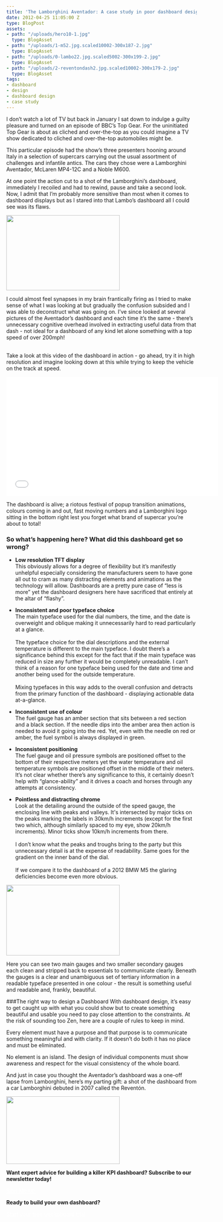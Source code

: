 ```yaml
---
title: 'The Lamborghini Aventador: A case study in poor dashboard design'
date: 2012-04-25 11:05:00 Z
type: BlogPost
assets:
- path: "/uploads/hero10-1.jpg"
  type: BlogAsset
- path: "/uploads/1-m52.jpg.scaled10002-300x187-2.jpg"
  type: BlogAsset
- path: "/uploads/0-lambo22.jpg.scaled5002-300x199-2.jpg"
  type: BlogAsset
- path: "/uploads/2-reventondash2.jpg.scaled10002-300x179-2.jpg"
  type: BlogAsset
tags:
- dashboard
- design
- dashboard design
- case study
---
```


<p>I don’t watch a lot of TV but back in January I sat down to indulge a guilty pleasure and turned on an episode of BBC’s Top Gear. For the uninitiated Top Gear is about as cliched and over-the-top as you could imagine a TV show dedicated to cliched and over-the-top automobiles might be.</p>
<p>This particular episode had the show’s three presenters hooning around Italy in a selection of supercars carrying out the usual assortment of challenges and infantile antics. The cars they chose were a Lamborghini Aventador, McLaren MP4-12C and a Noble M600.</p>
<p>At one point the action cut to a shot of the Lamborghini’s dashboard, immediately I recoiled and had to rewind, pause and take a second look. Now, I admit that I’m probably more sensitive than most when it comes to dashboard displays but as I stared into that Lambo’s dashboard all I could see was its flaws.</p>
<p><img class="wp-float-left" title="The Lamborghini Aventador: A case study in poor dashboard design" src="/uploads/0-lambo22.jpg.scaled5002-300x199-2.jpg" alt="" width="300" height="199"></p>
<p>I could almost feel synapses in my brain frantically firing as I tried to make sense of what I was looking at but gradually the confusion subsided and I was able to deconstruct what was going on. I’ve since looked at several pictures of the Aventador’s dashboard and each time it’s the same - there’s unnecessary cognitive overhead involved in extracting useful data from that dash - not ideal for a dashboard of any kind let alone something with a top speed of over 200mph!</p>
<br>Take a look at this video of the dashboard in action - go ahead, try it in high resolution and imagine looking down at this while trying to keep the vehicle on the track at speed.
<p><span><iframe width="560" height="315" src="//www.youtube.com/embed/28Gcr0B-zUI?rel=0" frameborder="0" allowfullscreen></iframe></span></p>
<p>The dashboard is alive; a riotous festival of popup transition animations, colours coming in and out, fast moving numbers and a Lamborghini logo sitting in the bottom right lest you forget what brand of supercar you’re about to total!</p>
<h3>So what’s happening here? What did this dashboard get so wrong?</h3>

- <strong>Low resolution TFT display</strong><br>
This obviously allows for a degree of flexibility but it’s manifestly unhelpful especially considering the manufacturers seem to have gone all out to cram as many distracting elements and animations as the technology will allow. Dashboards are a pretty pure case of “less is more” yet the dashboard designers here have sacrificed that entirely at the altar of “flashy”.

- <strong>Inconsistent and poor typeface choice</strong><br>
The main typeface used for the dial numbers, the time, and the date is overweight and oblique making it unnecessarily hard to read particularly at a glance.<br><br>The typeface choice for the dial descriptions and the external temperature is different to the main typeface. I doubt there’s a significance behind this except for the fact that if the main typeface was reduced in size any further it would be completely unreadable. I can’t think of a reason for one typeface being used for the date and time and another being used for the outside temperature.<br><br> Mixing typefaces in this way adds to the overall confusion and detracts from the primary function of the dashboard - displaying actionable data at-a-glance.

- <strong>Inconsistent use of colour</strong><br>
The fuel gauge has an amber section that sits between a red section and a black section. If the needle dips into the amber area then action is needed to avoid it going into the red. Yet, even with the needle on red or amber, the fuel symbol is always displayed in green.

- <strong>Inconsistent positioning</strong><br>
The fuel gauge and oil pressure symbols are positioned offset to the bottom of their respective meters yet the water temperature and oil temperature symbols are positioned offset in the middle of their meters. It’s not clear whether there’s any significance to this, it certainly doesn’t help with “glance-ability” and it drives a coach and horses through any attempts at consistency.

- <strong>Pointless and distracting chrome</strong><br>
Look at the detailing around the outside of the speed gauge, the enclosing line with peaks and valleys. It's intersected by major ticks on the peaks marking the labels in 30km/h increments (except for the first two which, although similarly spaced to my eye, show 20km/h increments). Minor ticks show 10km/h increments from there. <br><br>I don’t know what the peaks and troughs bring to the party but this unnecessary detail is at the expense of readability. Same goes for the gradient on the inner band of the dial.<br><br>
If we compare it to the dashboard of a 2012 BMW M5 the glaring deficiencies become even more obvious.
<p><img class="wp-float-left" title="The Lamborghini Aventador: A case study in poor dashboard design" src="/uploads/1-m52.jpg.scaled10002-300x187-2.jpg" alt="" width="300" height="187"></p>

Here you can see two main gauges and two smaller secondary gauges each clean and stripped back to essentials to communicate clearly. Beneath the gauges is a clear and unambiguous set of tertiary information in a readable typeface presented in one colour - the result is something useful and readable and, frankly, beautiful.

###The right way to design a Dashboard
With dashboard design, it’s easy to get caught up with what you could show but to create something beautiful and usable you need to pay close attention to the constraints. At the risk of sounding too Zen, here are a couple of rules to keep in mind.

Every element must have a purpose and that purpose is to communicate something meaningful and with clarity. If it doesn’t do both it has no place and must be eliminated.

No element is an island. The design of individual components must show awareness and respect for the visual consistency of the whole board.

And just in case you thought the Aventador’s dashboard was a one-off lapse from Lamborghini, here’s my parting gift: a shot of the dashboard from a car Lamborghini debuted in 2007 called the Reventón.
<p><img class="wp-float-left" title="The Lamborghini Aventador: A case study in poor dashboard design" src="/uploads/2-reventondash2.jpg.scaled10002-300x179-2.jpg" alt="" width="300" height="179"></p>

**Want expert advice for building a killer KPI dashboard? Subscribe to our newsletter today!**
 
<a href="http://geckoboard.us1.list-manage.com/subscribe?u=f8c11c17753d5c653c8d22b3d&id=1d9b0f4b86" class="hero-container__btn" style="color:#fff;">Sign Me Up</a>

**<p>Ready to build your own dashboard?</p>**
<a href="https://www.geckoboard.com/try-geckoboard/" class="hero-container__btn" style="color:#fff;">Start your free Geckoboard trial</a>
